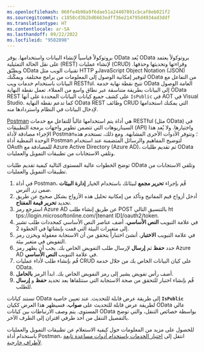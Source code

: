 ```yaml
---
ms.openlocfilehash: 060fe4b98a9f6dae51a24407091cbcaf8eb021f2
ms.sourcegitcommit: c1858cd3b2bd6663edff36e214795d4934ad3ddf
ms.translationtype: HT
ms.contentlocale: ar-SA
ms.lasthandoff: 09/22/2022
ms.locfileid: "9582898"
---
```


‏‫يُعد OData بروتوكولاً قياسياً لإنشاء البيانات واستخدامها.‬ يوفر OData بروتوكولاً يعتمد على نقل الحالة التمثيلية (REST) لإنشاء عمليات (CRUD) وقراءتها وتحديثها وحذفها. ويطبّق OData تقنيات الويب مثل HTTP وJavaScript Object Notation (JSON) لتوفير إمكانية الوصول إلى المعلومات من برامج مختلفة. ويمكّنك OData من التفاعل مع البيانات باستخدام خدمات ويب RESTful. تتيح نقطة نهاية خدمة OData العامة الوصول إلى البيانات بطريقة متناسقة عبر نطاق واسع من العملاء. تعمل نقطة النهاية OData REST على كشف جميع كيانات البيانات المحددة على أنها `IsPublic` في AOT في Visual Studio. كما تدعم نقطة النهاية OData REST وظائف CRUD التي يمكنك استخدامها لإدخال البيانات في النظام واستردادها منه.


<a href="https://go.microsoft.com/fwlink/?linkid=2098390" target="_blank">Postman</a> هي أداة يتم استخدامها غالباً للتفاعل مع خدمات RESTful (مثل OData) في السيناريوهات التي تتضمن تطوير واجهات برمجة التطبيقات (API) واختبارها. ولا يُعد هذا الإجراء مصادقة لأداة Postman؛ وتتوفر الأدوات الأخرى المشابهة. ومع ذلك، تستخدم هذه الوحدة النمطية أداة Postman لتوضيح المفاهيم والرسائل المتضمنة عند استخدام OAuth للمصادقة مع Azure Active Directory (Azure AD)، ثم تقديم طلبات OData وتلقي الاستجابات من تطبيقات التمويل والعمليات.

توضح الخطوات عالية المستوى التالية كيفية تقديم طلبات OData وتلقي الاستجابات من تطبيقات التمويل والعمليات.

1.  في أداة Postman، قُم بإجراء **تحرير مجمع** لبيئاتك باستخدام الخيار **إدارة البيئات** ضمن زر الترس.
2.  أدخل أزواج قيم المفاتيح وتأكد من إمكانية تحليل هذه الأزواج بشكل صحيح عن طريق تحديد **تحرير قيمة المفتاح**.
3.  استرجع رمز Azure AD عن طريق إنشاء طلب POST بالتنسيق التالي ht&#8203;tps://login.microsoftonline.com/[tenant ID]/oauth2/token.
4.  في علامة التبويب **النص الأساسي**، أضف عناصر النص الأساسي كمحددات طلب تشير إلى متغيرات البيئة التي قمت بإنشائها في الخطوة 2.
5.  في علامة التبويب **الاختبار**، أنشئ اختباراً يتحقق من أن الاستجابة معقولة ويخزن رمز التفويض في متغير بيئة.
6.  حدد **حفظ** ثم **إرسال** لإرسال طلب التفويض الخاص بك. يجب أن يظهر رمز Azure AD في علامة التبويب **النص الأساسي**.
7.  قُم بإنشاء طلب لأداء عمليات CRUD على كيان البيانات الخاص بك من خلال خدمة OData.
8.  أضف رأس تفويض يشير إلى رمز التفويض الخاص بك. ابدأ الرمز **بالحامل**.
9.  قُم بإنشاء اختبار للتحقق من صحة الاستجابة التي ستتلقاها بعد تحديد **حفظ** و **إرسال** للطلب.

تستند كيانات OData إلى طريقة عرض قابلة للتحديث. عند تعيين خاصية **`IsPublic`** لطريقة عرض قابلة للتحديث على **صواب**، فسيظهر هذا العرض ككيان OData عالي المستوى. يتم وصف الارتباطات بين كيانات OData بواسطة خصائص التنقل، والتي توضح بالتفصيل التنقل من أحد طرفي اقتران إلى الطرف الآخر.

للحصول على مزيد من المعلومات حول كيفية الاستعلام عن تطبيقات التمويل والعمليات باستخدام أداة Postman، انتقل إلى [اختبار الخدمات باستخدام أدوات مساعدة تابعة لأطراف خارجية](/dynamics365/fin-ops-core/dev-itpro/data-entities/third-party-service-test/?azure-portal=true). 
